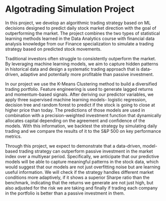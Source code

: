 # Algotrading Simulation Project

 In this project, we develop an algorithmic trading strategy based on ML decisions designed to predict daily stock market direction with the goal of outperforming the market. The project combines the two types of statistical learning methods learned in the Data Analytics course with financial data analysis knowledge from our Finance specialization to simulate a trading strategy based on predicted stock movements.
 
Traditional investors often struggle to consistently outperform the market. By leveraging machine learning models, we aim to capture hidden patterns in historical data and design a systematic trading approach that is data-driven, adaptive and potentially more profitable than passive investment.

In our project we use the K-Means Clustering method to build a diversified trading portfolio. Feature engineering is used to generate lagged returns and momentum-based signals. After deriving our predictor variables, we apply three supervised machine learning models- logistic regression, decision tree and random forest to predict if the stock is going to close at higher price than today. The predictions of those models are used in combination with a precision-weighted investment function that dynamically allocates capital depending on the agreement and confidence of the models. With this information, we backtest the strategy by simulating daily trading and we compare the results of it to the S&P 500 on key performance metrics. 

Through this project, we expect to demonstrate that a data-driven, model-based trading strategy can outperform passive investment in the market index over a multiyear period. Specifically, we anticipate that our predictive models will be able to capture meaningful patterns in the stock data, which would suggest that our models are not just overfitting noise but are learning useful information. We will check if the strategy handles different market conditions more adaptively, if it shows a superior Sharpe ratio than the benchmark, indicating that the returns we generate are not just high, but also adjusted for the risk we are taking and finally if trading each company in the portfolio is better than a passive investment in them.
